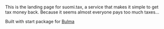 This is the landing page for suomi.tax, a service that makes it simple
to get tax money back. Because it seems almost everyone pays too much taxes...

Built with start package for [Bulma](http://bulma.io)
